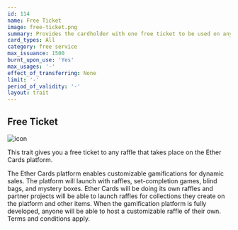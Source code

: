 ```yaml
---
id: 114
name: Free Ticket
image: free-ticket.png
summary: Provides the cardholder with one free ticket to be used on any participating ticket event.
card_types: All
category: free service
max_issuance: 1500
burnt_upon_use: 'Yes'
max_usages: '-'
effect_of_transferring: None
limit: '-'
period_of_validity: '-'
layout: trait
---
```


## Free Ticket

![icon](/assets/images/trait-icons/{{page.image}})

This trait gives you a free ticket to any raffle that takes place on the Ether Cards platform.

The Ether Cards platform enables customizable gamifications for dynamic sales. The platform will launch with raffles, set-completion games, blind bags, and mystery boxes. Ether Cards will be doing its own raffles and partner projects will be able to launch raffles for collections they create on the platform and other items. When the gamification platform is fully developed, anyone will be able to host a customizable raffle of their own. Terms and conditions apply.
